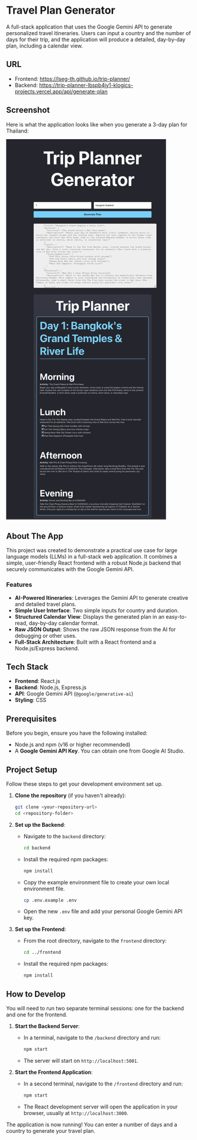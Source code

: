 # Travel Plan Generator

A full-stack application that uses the Google Gemini API to generate personalized travel itineraries. Users can input a country and the number of days for their trip, and the application will produce a detailed, day-by-day plan, including a calendar view.

## URL

- Frontend: https://lseg-th.github.io/trip-planner/
- Backend: https://trip-planner-lbspb4jy1-klogics-projects.vercel.app/api/generate-plan

## Screenshot

Here is what the application looks like when you generate a 3-day plan for Thailand:

![Travel Plan Generator Screenshot](example.png)

## About The App

This project was created to demonstrate a practical use case for large language models (LLMs) in a full-stack web application. It combines a simple, user-friendly React frontend with a robust Node.js backend that securely communicates with the Google Gemini API.

### Features

- **AI-Powered Itineraries**: Leverages the Gemini API to generate creative and detailed travel plans.
- **Simple User Interface**: Two simple inputs for country and duration.
- **Structured Calendar View**: Displays the generated plan in an easy-to-read, day-by-day calendar format.
- **Raw JSON Output**: Shows the raw JSON response from the AI for debugging or other uses.
- **Full-Stack Architecture**: Built with a React frontend and a Node.js/Express backend.

## Tech Stack

- **Frontend**: React.js
- **Backend**: Node.js, Express.js
- **API**: Google Gemini API (`@google/generative-ai`)
- **Styling**: CSS

## Prerequisites

Before you begin, ensure you have the following installed:

- Node.js and npm (v16 or higher recommended)
- A **Google Gemini API Key**. You can obtain one from Google AI Studio.

## Project Setup

Follow these steps to get your development environment set up.

1.  **Clone the repository** (if you haven't already):

    ```bash
    git clone <your-repository-url>
    cd <repository-folder>
    ```

2.  **Set up the Backend**:

    - Navigate to the `backend` directory:
      ```bash
      cd backend
      ```
    - Install the required npm packages:
      ```bash
      npm install
      ```
    - Copy the example environment file to create your own local environment file.
      ```bash
      cp .env.example .env
      ```
    - Open the new `.env` file and add your personal Google Gemini API key.

3.  **Set up the Frontend**:
    - From the root directory, navigate to the `frontend` directory:
      ```bash
      cd ../frontend
      ```
    - Install the required npm packages:
      ```bash
      npm install
      ```

## How to Develop

You will need to run two separate terminal sessions: one for the backend and one for the frontend.

1.  **Start the Backend Server**:

    - In a terminal, navigate to the `/backend` directory and run:
      ```bash
      npm start
      ```
    - The server will start on `http://localhost:5001`.

2.  **Start the Frontend Application**:
    - In a second terminal, navigate to the `/frontend` directory and run:
      ```bash
      npm start
      ```
    - The React development server will open the application in your browser, usually at `http://localhost:3000`.

The application is now running! You can enter a number of days and a country to generate your travel plan.
